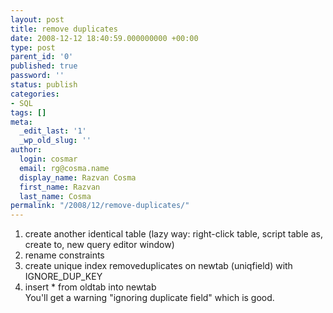 ```yaml
---
layout: post
title: remove duplicates
date: 2008-12-12 18:40:59.000000000 +00:00
type: post
parent_id: '0'
published: true
password: ''
status: publish
categories:
- SQL
tags: []
meta:
  _edit_last: '1'
  _wp_old_slug: ''
author:
  login: cosmar
  email: rg@cosma.name
  display_name: Razvan Cosma
  first_name: Razvan
  last_name: Cosma
permalink: "/2008/12/remove-duplicates/"
---
```

1. create another identical table (lazy way: right-click table, script table as, create to, new query editor window)  
2. rename constraints  
3. create unique index removeduplicates on newtab (uniqfield) with  
IGNORE\_DUP\_KEY  
4. insert \* from oldtab into newtab  
You'll get a warning "ignoring duplicate field" which is good.

